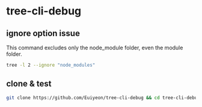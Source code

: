 # tree-cli-debug

## ignore option issue

This command excludes only the node_module folder, even the module folder.

```sh
tree -l 2 --ignore "node_modules"
```

## clone & test

```sh
git clone https://github.com/Euiyeon/tree-cli-debug && cd tree-cli-debug && yarn && yarn test
```

